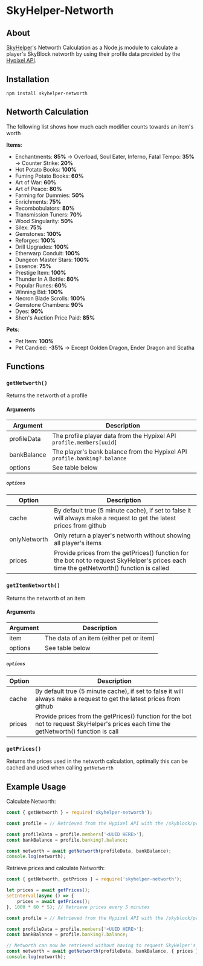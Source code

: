 ﻿# SkyHelper-Networth

## About

[SkyHelper](https://skyhelper.altpapier.dev/)'s Networth Calculation as a Node.js module to calculate a player's SkyBlock networth by using their profile data provided by the [Hypixel API](https://api.hypixel.net/).

## Installation

```
npm install skyhelper-networth
```

## Networth Calculation

The following list shows how much each modifier counts towards an item's worth

**Items**:

- Enchantments: **85%**
  → Overload, Soul Eater, Inferno, Fatal Tempo: **35%**
  → Counter Strike: **20%**
- Hot Potato Books: **100%**
- Fuming Potato Books: **60%**
- Art of War: **60%**
- Art of Peace: **80%**
- Farming for Dummies: **50%**
- Enrichments: **75%**
- Recombobulators: **80%**
- Transmission Tuners: **70%**
- Wood Singularity: **50%**
- Silex: **75%**
- Gemstones: **100%**
- Reforges: **100%**
- Drill Upgrades: **100%**
- Etherwarp Conduit: **100%**
- Dungeon Master Stars: **100%**
- Essence: **75%**
- Prestige Item: **100%**
- Thunder In A Bottle: **80%**
- Popular Runes: **60%**
- Winning Bid: **100%**
- Necron Blade Scrolls: **100%**
- Gemstone Chambers: **90%**
- Dyes: **90%**
- Shen's Auction Price Paid: **85%**

**Pets**:

- Pet Item: **100%**
- Pet Candied: **-35%**
  → Except Golden Dragon, Ender Dragon and Scatha

## Functions

### `getNetworth()`

Returns the networth of a profile

#### Arguments

| Argument    | Description                                                               |
| ----------- | ------------------------------------------------------------------------- |
| profileData | The profile player data from the Hypixel API `profile.members[uuid]`      |
| bankBalance | The player's bank balance from the Hypixel API `profile.banking?.balance` |
| options     | See table below                                                           |

##### `options`

| Option       | Description                                                                                                                               |
| ------------ | ----------------------------------------------------------------------------------------------------------------------------------------- |
| cache        | By default true (5 minute cache), if set to false it will always make a request to get the latest prices from github                      |
| onlyNetworth | Only return a player's networth without showing all player's items                                                                        |
| prices       | Provide prices from the getPrices() function for the bot not to request SkyHelper's prices each time the getNetworth() function is called |

### `getItemNetworth()`

Returns the networth of an item

#### Arguments

| Argument | Description                              |
| -------- | ---------------------------------------- |
| item     | The data of an item (either pet or item) |
| options  | See table below                          |

##### `options`

| Option | Description                                                                                                                             |
| ------ | --------------------------------------------------------------------------------------------------------------------------------------- |
| cache  | By default true (5 minute cache), if set to false it will always make a request to get the latest prices from github                    |
| prices | Provide prices from the getPrices() function for the bot not to request SkyHelper's prices each time the getNetworth() function is call |

### `getPrices()`

Returns the prices used in the networth calculation, optimally this can be cached and used when calling `getNetworth`

## Example Usage

Calculate Networth:

```js
const { getNetworth } = require('skyhelper-networth');

const profile = // Retrieved from the Hypixel API with the /skyblock/profiles endpoint: profiles[index]

const profileData = profile.members['<UUID HERE>'];
const bankBalance = profile.banking?.balance;

const networth = await getNetworth(profileData, bankBalance);
console.log(networth);
```

Retrieve prices and calculate Networth:

```js
const { getNetworth, getPrices } = require('skyhelper-networth');

let prices = await getPrices();
setInterval(async () => {
	prices = await getPrices();
}, 1000 * 60 * 5); // Retrieve prices every 5 minutes

const profile = // Retrieved from the Hypixel API with the /skyblock/profiles endpoint: profiles[index]

const profileData = profile.members['<UUID HERE>'];
const bankBalance = profile.banking?.balance;

// Networth can now be retrieved without having to request SkyHelper's prices every function call
const networth = await getNetworth(profileData, bankBalance, { prices });
console.log(networth);
```
